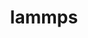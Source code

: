 ---
title: "lammps"
layout: cache
categories: [package, v0.18.1]
meta: {"versions": ["20220107"], "compilers": ["gcc@=7.3.1", "gcc@=7.5.0"], "oss": ["amzn2", "ubuntu18.04"], "platforms": ["linux"], "targets": ["aarch64", "graviton2", "x86_64", "x86_64_v3", "x86_64_v4"], "stacks": ["aws-ahug", "aws-ahug-aarch64", "aws-isc", "aws-isc-aarch64", "e4s", "root"], "num_specs": 9, "num_specs_by_stack": {"aws-isc": 2, "root": 9, "aws-isc-aarch64": 2, "aws-ahug": 2, "aws-ahug-aarch64": 2, "e4s": 1}}
spec_details: [{"hash": "nt5llzy5jtxl4nsxbq64ed7jphmsi3gu", "compiler": "gcc@=7.3.1", "versions": ["20220107"], "os": "amzn2", "platform": "linux", "target": "x86_64_v3", "variants": ["~asphere", "~body", "build_type=RelWithDebInfo", "~class2", "~colloid", "~compress", "~coreshell", "~cuda", "~cuda_mps", "~dipole", "~exceptions", "+ffmpeg", "~granular", "~ipo", "+jpeg", "+kim", "~kokkos", "~kspace", "~latte", "+lib", "~manybody", "~mc", "~meam", "~misc", "~mliap", "~molecule", "+mpi", "~mpiio", "~opencl", "+openmp", "~opt", "~peri", "+png", "~poems", "~python", "~qeq", "~replica", "~rigid", "~shock", "~snap", "~spin", "~srd", "~user-adios", "~user-atc", "~user-awpmd", "~user-bocs", "~user-cgsdk", "~user-colvars", "~user-diffraction", "~user-dpd", "~user-drude", "~user-eff", "~user-fep", "~user-h5md", "~user-lb", "~user-manifold", "~user-meamc", "~user-mesodpd", "~user-mesont", "~user-mgpt", "~user-misc", "~user-mofff", "~user-netcdf", "~user-omp", "~user-phonon", "~user-plumed", "~user-ptm", "~user-qtb", "~user-reaction", "~user-reaxc", "~user-sdpd", "~user-smd", "~user-smtbq", "~user-sph", "~user-tally", "~user-uef", "~user-yaff", "~voronoi"], "stacks": ["aws-isc", "root"], "size": "-", "tarball": "https://binaries.spack.io/v0.18.1/build_cache/linux-amzn2-x86_64_v3/gcc-7.3.1/lammps-20220107/linux-amzn2-x86_64_v3-gcc-7.3.1-lammps-20220107-nt5llzy5jtxl4nsxbq64ed7jphmsi3gu.spack"}, {"hash": "dyfi5mwcllfaxr4miza34rl6cqaskg2o", "compiler": "gcc@=7.3.1", "versions": ["20220107"], "os": "amzn2", "platform": "linux", "target": "aarch64", "variants": ["~asphere", "~body", "build_type=RelWithDebInfo", "~class2", "~colloid", "~compress", "~coreshell", "~cuda", "~cuda_mps", "~dipole", "~exceptions", "+ffmpeg", "~granular", "~ipo", "+jpeg", "+kim", "~kokkos", "~kspace", "~latte", "+lib", "~manybody", "~mc", "~meam", "~misc", "~mliap", "~molecule", "+mpi", "~mpiio", "~opencl", "+openmp", "~opt", "~peri", "+png", "~poems", "~python", "~qeq", "~replica", "~rigid", "~shock", "~snap", "~spin", "~srd", "~user-adios", "~user-atc", "~user-awpmd", "~user-bocs", "~user-cgsdk", "~user-colvars", "~user-diffraction", "~user-dpd", "~user-drude", "~user-eff", "~user-fep", "~user-h5md", "~user-lb", "~user-manifold", "~user-meamc", "~user-mesodpd", "~user-mesont", "~user-mgpt", "~user-misc", "~user-mofff", "~user-netcdf", "~user-omp", "~user-phonon", "~user-plumed", "~user-ptm", "~user-qtb", "~user-reaction", "~user-reaxc", "~user-sdpd", "~user-smd", "~user-smtbq", "~user-sph", "~user-tally", "~user-uef", "~user-yaff", "~voronoi"], "stacks": ["aws-isc-aarch64", "root"], "size": "-", "tarball": "https://binaries.spack.io/v0.18.1/build_cache/linux-amzn2-aarch64/gcc-7.3.1/lammps-20220107/linux-amzn2-aarch64-gcc-7.3.1-lammps-20220107-dyfi5mwcllfaxr4miza34rl6cqaskg2o.spack"}, {"hash": "mr4otkj55fr4lbbwiauruuyynxsttpqs", "compiler": "gcc@=7.3.1", "versions": ["20220107"], "os": "amzn2", "platform": "linux", "target": "x86_64_v4", "variants": ["~asphere", "~body", "build_type=RelWithDebInfo", "~class2", "~colloid", "~compress", "~coreshell", "~cuda", "~cuda_mps", "~dipole", "~exceptions", "+ffmpeg", "~granular", "~ipo", "+jpeg", "+kim", "~kokkos", "~kspace", "~latte", "+lib", "~manybody", "~mc", "~meam", "~misc", "~mliap", "~molecule", "+mpi", "~mpiio", "~opencl", "+openmp", "~opt", "~peri", "+png", "~poems", "~python", "~qeq", "~replica", "~rigid", "~shock", "~snap", "~spin", "~srd", "~user-adios", "~user-atc", "~user-awpmd", "~user-bocs", "~user-cgsdk", "~user-colvars", "~user-diffraction", "~user-dpd", "~user-drude", "~user-eff", "~user-fep", "~user-h5md", "~user-lb", "~user-manifold", "~user-meamc", "~user-mesodpd", "~user-mesont", "~user-mgpt", "~user-misc", "~user-mofff", "~user-netcdf", "~user-omp", "~user-phonon", "~user-plumed", "~user-ptm", "~user-qtb", "~user-reaction", "~user-reaxc", "~user-sdpd", "~user-smd", "~user-smtbq", "~user-sph", "~user-tally", "~user-uef", "~user-yaff", "~voronoi"], "stacks": ["aws-ahug", "root"], "size": "-", "tarball": "https://binaries.spack.io/v0.18.1/build_cache/linux-amzn2-x86_64_v4/gcc-7.3.1/lammps-20220107/linux-amzn2-x86_64_v4-gcc-7.3.1-lammps-20220107-mr4otkj55fr4lbbwiauruuyynxsttpqs.spack"}, {"hash": "pe2vbawouwbv7wzgpfhetrhl7ka5tbkg", "compiler": "gcc@=7.3.1", "versions": ["20220107"], "os": "amzn2", "platform": "linux", "target": "aarch64", "variants": ["~asphere", "~body", "build_type=RelWithDebInfo", "~class2", "~colloid", "~compress", "~coreshell", "~cuda", "~cuda_mps", "~dipole", "~exceptions", "+ffmpeg", "~granular", "~ipo", "+jpeg", "+kim", "~kokkos", "~kspace", "~latte", "+lib", "~manybody", "~mc", "~meam", "~misc", "~mliap", "~molecule", "+mpi", "~mpiio", "~opencl", "+openmp", "~opt", "~peri", "+png", "~poems", "~python", "~qeq", "~replica", "~rigid", "~shock", "~snap", "~spin", "~srd", "~user-adios", "~user-atc", "~user-awpmd", "~user-bocs", "~user-cgsdk", "~user-colvars", "~user-diffraction", "~user-dpd", "~user-drude", "~user-eff", "~user-fep", "~user-h5md", "~user-lb", "~user-manifold", "~user-meamc", "~user-mesodpd", "~user-mesont", "~user-mgpt", "~user-misc", "~user-mofff", "~user-netcdf", "~user-omp", "~user-phonon", "~user-plumed", "~user-ptm", "~user-qtb", "~user-reaction", "~user-reaxc", "~user-sdpd", "~user-smd", "~user-smtbq", "~user-sph", "~user-tally", "~user-uef", "~user-yaff", "~voronoi"], "stacks": ["aws-ahug-aarch64", "root"], "size": "-", "tarball": "https://binaries.spack.io/v0.18.1/build_cache/linux-amzn2-aarch64/gcc-7.3.1/lammps-20220107/linux-amzn2-aarch64-gcc-7.3.1-lammps-20220107-pe2vbawouwbv7wzgpfhetrhl7ka5tbkg.spack"}, {"hash": "lyl4mhpath55uj3kdcbw74aozjtrfa5g", "compiler": "gcc@=7.3.1", "versions": ["20220107"], "os": "amzn2", "platform": "linux", "target": "x86_64_v3", "variants": ["~asphere", "~body", "build_type=RelWithDebInfo", "~class2", "~colloid", "~compress", "~coreshell", "~cuda", "~cuda_mps", "~dipole", "~exceptions", "+ffmpeg", "~granular", "~ipo", "+jpeg", "+kim", "~kokkos", "~kspace", "~latte", "+lib", "~manybody", "~mc", "~meam", "~misc", "~mliap", "~molecule", "+mpi", "~mpiio", "~opencl", "+openmp", "~opt", "~peri", "+png", "~poems", "~python", "~qeq", "~replica", "~rigid", "~shock", "~snap", "~spin", "~srd", "~user-adios", "~user-atc", "~user-awpmd", "~user-bocs", "~user-cgsdk", "~user-colvars", "~user-diffraction", "~user-dpd", "~user-drude", "~user-eff", "~user-fep", "~user-h5md", "~user-lb", "~user-manifold", "~user-meamc", "~user-mesodpd", "~user-mesont", "~user-mgpt", "~user-misc", "~user-mofff", "~user-netcdf", "~user-omp", "~user-phonon", "~user-plumed", "~user-ptm", "~user-qtb", "~user-reaction", "~user-reaxc", "~user-sdpd", "~user-smd", "~user-smtbq", "~user-sph", "~user-tally", "~user-uef", "~user-yaff", "~voronoi"], "stacks": ["aws-ahug", "root"], "size": "-", "tarball": "https://binaries.spack.io/v0.18.1/build_cache/linux-amzn2-x86_64_v3/gcc-7.3.1/lammps-20220107/linux-amzn2-x86_64_v3-gcc-7.3.1-lammps-20220107-lyl4mhpath55uj3kdcbw74aozjtrfa5g.spack"}, {"hash": "svre5wj2oyruzwcx7vx2fcncn7y2s5kg", "compiler": "gcc@=7.5.0", "versions": ["20220107"], "os": "ubuntu18.04", "platform": "linux", "target": "x86_64", "variants": ["~asphere", "~body", "build_type=RelWithDebInfo", "~class2", "~colloid", "~compress", "~coreshell", "~cuda", "~cuda_mps", "~dipole", "~exceptions", "+ffmpeg", "~granular", "~ipo", "+jpeg", "+kim", "~kokkos", "~kspace", "~latte", "+lib", "~manybody", "~mc", "~meam", "~misc", "~mliap", "~molecule", "+mpi", "~mpiio", "~opencl", "+openmp", "~opt", "~peri", "+png", "~poems", "~python", "~qeq", "~replica", "~rigid", "~shock", "~snap", "~spin", "~srd", "~user-adios", "~user-atc", "~user-awpmd", "~user-bocs", "~user-cgsdk", "~user-colvars", "~user-diffraction", "~user-dpd", "~user-drude", "~user-eff", "~user-fep", "~user-h5md", "~user-lb", "~user-manifold", "~user-meamc", "~user-mesodpd", "~user-mesont", "~user-mgpt", "~user-misc", "~user-mofff", "~user-netcdf", "~user-omp", "~user-phonon", "~user-plumed", "~user-ptm", "~user-qtb", "~user-reaction", "~user-reaxc", "~user-sdpd", "~user-smd", "~user-smtbq", "~user-sph", "~user-tally", "~user-uef", "~user-yaff", "~voronoi"], "stacks": ["root", "e4s"], "size": "-", "tarball": "https://binaries.spack.io/v0.18.1/build_cache/linux-ubuntu18.04-x86_64/gcc-7.5.0/lammps-20220107/linux-ubuntu18.04-x86_64-gcc-7.5.0-lammps-20220107-svre5wj2oyruzwcx7vx2fcncn7y2s5kg.spack"}, {"hash": "liflcudffftfqa5zxojc42dwtb34k2zu", "compiler": "gcc@=7.3.1", "versions": ["20220107"], "os": "amzn2", "platform": "linux", "target": "graviton2", "variants": ["~asphere", "~body", "build_type=RelWithDebInfo", "~class2", "~colloid", "~compress", "~coreshell", "~cuda", "~cuda_mps", "~dipole", "~exceptions", "+ffmpeg", "~granular", "~ipo", "+jpeg", "+kim", "~kokkos", "~kspace", "~latte", "+lib", "~manybody", "~mc", "~meam", "~misc", "~mliap", "~molecule", "+mpi", "~mpiio", "~opencl", "+openmp", "~opt", "~peri", "+png", "~poems", "~python", "~qeq", "~replica", "~rigid", "~shock", "~snap", "~spin", "~srd", "~user-adios", "~user-atc", "~user-awpmd", "~user-bocs", "~user-cgsdk", "~user-colvars", "~user-diffraction", "~user-dpd", "~user-drude", "~user-eff", "~user-fep", "~user-h5md", "~user-lb", "~user-manifold", "~user-meamc", "~user-mesodpd", "~user-mesont", "~user-mgpt", "~user-misc", "~user-mofff", "~user-netcdf", "~user-omp", "~user-phonon", "~user-plumed", "~user-ptm", "~user-qtb", "~user-reaction", "~user-reaxc", "~user-sdpd", "~user-smd", "~user-smtbq", "~user-sph", "~user-tally", "~user-uef", "~user-yaff", "~voronoi"], "stacks": ["aws-ahug-aarch64", "root"], "size": "-", "tarball": "https://binaries.spack.io/v0.18.1/build_cache/linux-amzn2-graviton2/gcc-7.3.1/lammps-20220107/linux-amzn2-graviton2-gcc-7.3.1-lammps-20220107-liflcudffftfqa5zxojc42dwtb34k2zu.spack"}, {"hash": "x7bzguci4ijqq2yoeban7a3v7pirr4e5", "compiler": "gcc@=7.3.1", "versions": ["20220107"], "os": "amzn2", "platform": "linux", "target": "graviton2", "variants": ["~asphere", "~body", "build_type=RelWithDebInfo", "~class2", "~colloid", "~compress", "~coreshell", "~cuda", "~cuda_mps", "~dipole", "~exceptions", "+ffmpeg", "~granular", "~ipo", "+jpeg", "+kim", "~kokkos", "~kspace", "~latte", "+lib", "~manybody", "~mc", "~meam", "~misc", "~mliap", "~molecule", "+mpi", "~mpiio", "~opencl", "+openmp", "~opt", "~peri", "+png", "~poems", "~python", "~qeq", "~replica", "~rigid", "~shock", "~snap", "~spin", "~srd", "~user-adios", "~user-atc", "~user-awpmd", "~user-bocs", "~user-cgsdk", "~user-colvars", "~user-diffraction", "~user-dpd", "~user-drude", "~user-eff", "~user-fep", "~user-h5md", "~user-lb", "~user-manifold", "~user-meamc", "~user-mesodpd", "~user-mesont", "~user-mgpt", "~user-misc", "~user-mofff", "~user-netcdf", "~user-omp", "~user-phonon", "~user-plumed", "~user-ptm", "~user-qtb", "~user-reaction", "~user-reaxc", "~user-sdpd", "~user-smd", "~user-smtbq", "~user-sph", "~user-tally", "~user-uef", "~user-yaff", "~voronoi"], "stacks": ["aws-isc-aarch64", "root"], "size": "-", "tarball": "https://binaries.spack.io/v0.18.1/build_cache/linux-amzn2-graviton2/gcc-7.3.1/lammps-20220107/linux-amzn2-graviton2-gcc-7.3.1-lammps-20220107-x7bzguci4ijqq2yoeban7a3v7pirr4e5.spack"}, {"hash": "an6yvc5ofc34p765jnokc3p3rpbw57ue", "compiler": "gcc@=7.3.1", "versions": ["20220107"], "os": "amzn2", "platform": "linux", "target": "x86_64_v4", "variants": ["~asphere", "~body", "build_type=RelWithDebInfo", "~class2", "~colloid", "~compress", "~coreshell", "~cuda", "~cuda_mps", "~dipole", "~exceptions", "+ffmpeg", "~granular", "~ipo", "+jpeg", "+kim", "~kokkos", "~kspace", "~latte", "+lib", "~manybody", "~mc", "~meam", "~misc", "~mliap", "~molecule", "+mpi", "~mpiio", "~opencl", "+openmp", "~opt", "~peri", "+png", "~poems", "~python", "~qeq", "~replica", "~rigid", "~shock", "~snap", "~spin", "~srd", "~user-adios", "~user-atc", "~user-awpmd", "~user-bocs", "~user-cgsdk", "~user-colvars", "~user-diffraction", "~user-dpd", "~user-drude", "~user-eff", "~user-fep", "~user-h5md", "~user-lb", "~user-manifold", "~user-meamc", "~user-mesodpd", "~user-mesont", "~user-mgpt", "~user-misc", "~user-mofff", "~user-netcdf", "~user-omp", "~user-phonon", "~user-plumed", "~user-ptm", "~user-qtb", "~user-reaction", "~user-reaxc", "~user-sdpd", "~user-smd", "~user-smtbq", "~user-sph", "~user-tally", "~user-uef", "~user-yaff", "~voronoi"], "stacks": ["aws-isc", "root"], "size": "-", "tarball": "https://binaries.spack.io/v0.18.1/build_cache/linux-amzn2-x86_64_v4/gcc-7.3.1/lammps-20220107/linux-amzn2-x86_64_v4-gcc-7.3.1-lammps-20220107-an6yvc5ofc34p765jnokc3p3rpbw57ue.spack"}]
---